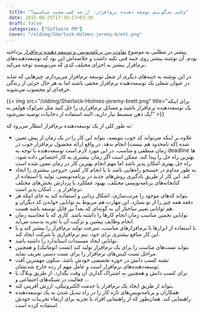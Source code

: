 ```yaml
---
 title: "وقتی می‌گوییم توسعه دهنده نرم‌افزار، از چه کسی صحبت می‌کنیم؟" 
 date: 2013-08-25T17:38:17+03:30
 draft: false 
 categories: ["Software PM"]
 cover: "/oldimg/Sherlock-Holmes-jeremy-brett.png"
---
```




پیشتر در مطلبی به موضوع [تفاوت بین برنامه‌نویس و توسعه دهنده نرم‌افزار](/post/7-تفاوت-بین-توسعه-دهنده-نرم-افزار-و-برنامه-نویس-چیست/) پرداخته بودم. آن نوشته بیشتر روی جنبه فنی تکیه داشت و خلاصه‌اش این بود که توسعه‌دهنده‌های نرم‌افزار بیشتر به اجزای مختلف کدی که می‌نویسند توجه می‌کند.



در این نوشته به جنبه‌های دیگری از شغل توسعه نرم‌افزار می‌پردازم. چیزهایی که شاید در عنوان شغلی یک توسعه‌دهنده نرم‌افزار مخفی باشند اما به هر حال جزئی از زندگی حرفه‌ای او محسوب می‌شوند.


{{< img src="/oldimg/Sherlock-Holmes-jeremy-brett.png" title="برای اینکه یک توسعه‌دهنده نرم‌افزار باشید و مسائل نرم‌افزاری را حل کنید مثل شرلوک هولمز به یک ذهن منضبط نیاز دارید، البته استفاده از دخانیات توصیه نمی‌شود!" >}}



به طور کلی از یک توسعه‌دهنده نرم‌افزار انتظار می‌رود که:


- علاوه بر اینکه می‌تواند کد خوب بنویسد، بتواند این کار را در یک زمان از پیش تعیین شده (که نامحدود هم نیست) انجام بدهد. در واقع ارائه محصول نرم‌افزار خوب در زمان منطقی و مناسب. در این مورد لازم است توسعه‌دهنده با توجه به deadline ها بهترین راه حل را پیدا کند. ممکن است اگر زمان بیشتری به کار اختصاص داده شود، راه حل بهتری امکان پذیر باشد اما مهم انجام بهترین کار در زمان معین شده است.
- به طور مداوم در جستجو راه‌هایی باشد تا با انجام کار کمتر، خروجی بیشتری را ایجاد کند. این کار از طریق یادگیری روش‌های جدید در برنامه‌نویسی، تولید یا استفاده از کتابخانه‌های برنامه‌نویسی مختلف، بهبود عملکرد یا پردازش بخش‌های مختلف نرم‌افزار و ... امکان پذیر است.
- بتواند کدهای موجود را مرتب‌سازی، اشکال زدایی و استفاده کند به جای اینکه هر دفعه همه چیز را از نو بسازد. این مهارت هم مربوط به توانایی خواندن کد دیگران و هم توانایی تغییر ساختار آن به گونه‌ای که بعداً نیز قابل توسعه باشد هست.
- توانایی تخمین مناسب زمان انجام کارها را داشته باشد. کاری که با محاسبه زمان‌ انجام وظایف پیشین و ترکیب آن با تجربه بدست می‌آید.
- با استفاده از ابزارها یا نرم‌افزارهای مناسب، سرعت تولید نرم‌افزار را بیشتر کند و با این کار منافع بیشتری برای خود، تیم نرم‌افزاری یا شرکت ایجاد کند.
- توانایی ایجاد مستندات استاندارد را داشته باشد.
- بتواند تست‌های مناسب را برای یک نرم‌افزار تولید کند (تست اتوماتیک) و همچنین مراحل تست کیس‌های نرم‌افزار را برای تست دستی تعریف نماید.
- تشنه کسب دانش در حوزه تخصصی خودش باشد، سکون مهمترین آفت توسعه‌دهنده‌های نرم‌افزار است و عامل مهم از رده خارج شدنشان.
- برای کسب دانش و همچنین به اشتراک گذاری آن وقت بگذارد. از طریق وبلاگ یا فعالیت در شبکه‌های اجتماعی و ...
- بتواند از طریق ایجاد یک نرم‌افزار یا خدمت الکترونیکی، ارزش آفرینی کند.
- همکاران و برنامه‌نویس‌های تازه کار را در راه تبدیل شدن به یک توسعه‌دهنده راهنمایی کند. همان‌طور که از راهنمایی افراد با تجربه برای ارتقاء تجربیات خودش استفاده کرده است.


